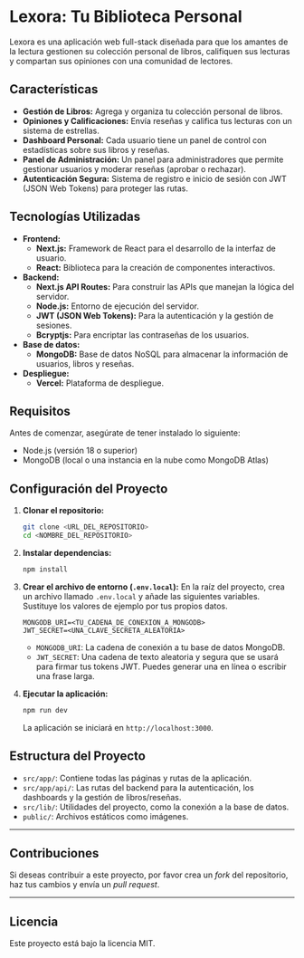 # Lexora: Tu Biblioteca Personal

Lexora es una aplicación web full-stack diseñada para que los amantes de la lectura gestionen su colección personal de libros, califiquen sus lecturas y compartan sus opiniones con una comunidad de lectores.

## Características

* **Gestión de Libros:** Agrega y organiza tu colección personal de libros.
* **Opiniones y Calificaciones:** Envía reseñas y califica tus lecturas con un sistema de estrellas.
* **Dashboard Personal:** Cada usuario tiene un panel de control con estadísticas sobre sus libros y reseñas.
* **Panel de Administración:** Un panel para administradores que permite gestionar usuarios y moderar reseñas (aprobar o rechazar).
* **Autenticación Segura:** Sistema de registro e inicio de sesión con JWT (JSON Web Tokens) para proteger las rutas.

## Tecnologías Utilizadas

* **Frontend:**
    * **Next.js:** Framework de React para el desarrollo de la interfaz de usuario.
    * **React:** Biblioteca para la creación de componentes interactivos.
* **Backend:**
    * **Next.js API Routes:** Para construir las APIs que manejan la lógica del servidor.
    * **Node.js:** Entorno de ejecución del servidor.
    * **JWT (JSON Web Tokens):** Para la autenticación y la gestión de sesiones.
    * **Bcryptjs:** Para encriptar las contraseñas de los usuarios.
* **Base de datos:**
    * **MongoDB:** Base de datos NoSQL para almacenar la información de usuarios, libros y reseñas.
* **Despliegue:**
    * **Vercel:** Plataforma de despliegue.

## Requisitos

Antes de comenzar, asegúrate de tener instalado lo siguiente:
* Node.js (versión 18 o superior)
* MongoDB (local o una instancia en la nube como MongoDB Atlas)

## Configuración del Proyecto

1.  **Clonar el repositorio:**
    ```bash
    git clone <URL_DEL_REPOSITORIO>
    cd <NOMBRE_DEL_REPOSITORIO>
    ```

2.  **Instalar dependencias:**
    ```bash
    npm install
    ```

3.  **Crear el archivo de entorno (`.env.local`):**
    En la raíz del proyecto, crea un archivo llamado `.env.local` y añade las siguientes variables. Sustituye los valores de ejemplo por tus propios datos.

    ```
    MONGODB_URI=<TU_CADENA_DE_CONEXION_A_MONGODB>
    JWT_SECRET=<UNA_CLAVE_SECRETA_ALEATORIA>
    ```

    * `MONGODB_URI`: La cadena de conexión a tu base de datos MongoDB.
    * `JWT_SECRET`: Una cadena de texto aleatoria y segura que se usará para firmar tus tokens JWT. Puedes generar una en línea o escribir una frase larga.

4.  **Ejecutar la aplicación:**
    ```bash
    npm run dev
    ```

    La aplicación se iniciará en `http://localhost:3000`.

## Estructura del Proyecto

* `src/app/`: Contiene todas las páginas y rutas de la aplicación.
* `src/app/api/`: Las rutas del backend para la autenticación, los dashboards y la gestión de libros/reseñas.
* `src/lib/`: Utilidades del proyecto, como la conexión a la base de datos.
* `public/`: Archivos estáticos como imágenes.

---

## Contribuciones

Si deseas contribuir a este proyecto, por favor crea un *fork* del repositorio, haz tus cambios y envía un *pull request*.

---

## Licencia

Este proyecto está bajo la licencia MIT.

